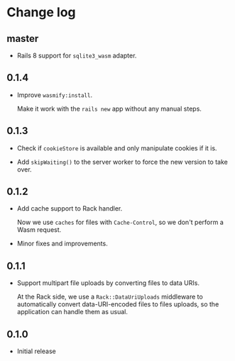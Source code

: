 # Change log

## master

- Rails 8 support for `sqlite3_wasm` adapter.

## 0.1.4

- Improve `wasmify:install`.

  Make it work with the `rails new` app without any manual steps.

## 0.1.3

- Check if `cookieStore` is available and only manipulate cookies if it is.

- Add `skipWaiting()` to the server worker to force the new version to take over.

## 0.1.2

- Add cache support to Rack handler.

  Now we use `caches` for files with `Cache-Control`, so we don't perform a Wasm request.

- Minor fixes and improvements.

## 0.1.1

- Support multipart file uploads by converting files to data URIs.

  At the Rack side, we use a `Rack::DataUriUploads` middleware to automatically convert
  data-URI-encoded files to files uploads, so the application can handle them as usual.

## 0.1.0

- Initial release
